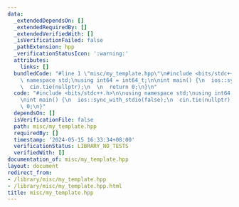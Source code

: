 ```yaml
---
data:
  _extendedDependsOn: []
  _extendedRequiredBy: []
  _extendedVerifiedWith: []
  _isVerificationFailed: false
  _pathExtension: hpp
  _verificationStatusIcon: ':warning:'
  attributes:
    links: []
  bundledCode: "#line 1 \"misc/my_template.hpp\"\n#include <bits/stdc++.h>\n\nusing\
    \ namespace std;\nusing int64 = int64_t;\n\nint main() {\n  ios::sync_with_stdio(false);\n\
    \  cin.tie(nullptr);\n  \n  return 0;\n}\n"
  code: "#include <bits/stdc++.h>\n\nusing namespace std;\nusing int64 = int64_t;\n\
    \nint main() {\n  ios::sync_with_stdio(false);\n  cin.tie(nullptr);\n  \n  return\
    \ 0;\n}"
  dependsOn: []
  isVerificationFile: false
  path: misc/my_template.hpp
  requiredBy: []
  timestamp: '2024-05-15 16:33:34+08:00'
  verificationStatus: LIBRARY_NO_TESTS
  verifiedWith: []
documentation_of: misc/my_template.hpp
layout: document
redirect_from:
- /library/misc/my_template.hpp
- /library/misc/my_template.hpp.html
title: misc/my_template.hpp
---
```

